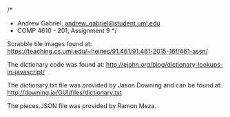 /*
 * Andrew Gabriel, andrew_gabriel@student.uml.edu
 * COMP 4610 - 201, Assignment 9
 */

Scrabble tile images found at:
https://teaching.cs.uml.edu/~heines/91.461/91.461-2015-16f/461-assn/

The dictionary code was found at:
http://ejohn.org/blog/dictionary-lookups-in-javascript/

The dictionary.txt file was provided by Jason Downing and can be found at: 
http://downing.io/GUI/files/dictionary.txt

The pieces.JSON file was provided by Ramon Meza.

